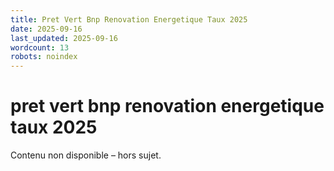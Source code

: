 ```yaml
---
title: Pret Vert Bnp Renovation Energetique Taux 2025
date: 2025-09-16
last_updated: 2025-09-16
wordcount: 13
robots: noindex
---
```


# pret vert bnp renovation energetique taux 2025

Contenu non disponible – hors sujet.